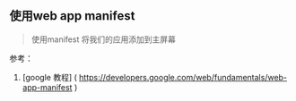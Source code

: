 ## 使用web app manifest

> 使用manifest 将我们的应用添加到主屏幕


参考：
1. [google 教程] (
https://developers.google.com/web/fundamentals/web-app-manifest
)
